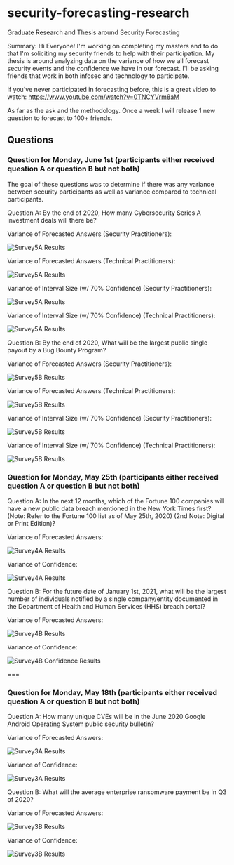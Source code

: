# security-forecasting-research
Graduate Research and Thesis around Security Forecasting

Summary:
Hi Everyone! I'm working on completing my masters and to do that I'm soliciting my security friends to help with their participation. My thesis is around analyzing data on the variance of how we all forecast security events and the confidence we have in our forecast. I'll be asking friends that work in both infosec and technology to participate. 

If you've never participated in forecasting before, this is a great video to watch: https://www.youtube.com/watch?v=0TNCYVrm8aM

As far as the ask and the methodology.
Once a week I will release 1 new question to forecast to 100+ friends. 

## Questions

### Question for Monday, June 1st (participants either received question A or question B but not both)

The goal of these questions was to determine if there was any variance between security participants as well as variance compared to technical participants. 

Question A:
By the end of 2020, How many Cybersecurity Series A investment deals will there be?

Variance of Forecasted Answers (Security Practitioners):

![Survey5A Results](results/survey_5a_s_forecast_results.png)

Variance of Forecasted Answers (Technical Practitioners):

![Survey5A Results](results/survey_5a_t_forecast_results.png)

Variance of Interval Size (w/ 70% Confidence) (Security Practitioners):

![Survey5A Results](results/survey_5a_s_interval_size_results.png)

Variance of Interval Size (w/ 70% Confidence) (Technical Practitioners):

![Survey5A Results](results/survey_5a_t_interval_size_results.png)

Question B:
By the end of 2020, What will be the largest public single payout by a Bug Bounty Program?

Variance of Forecasted Answers (Security Practitioners):

![Survey5B Results](results/survey_5b_s_forecast_results.png)

Variance of Forecasted Answers (Technical Practitioners):

![Survey5B Results](results/survey_5b_t_forecast_results.png)

Variance of Interval Size (w/ 70% Confidence) (Security Practitioners):

![Survey5B Results](results/survey_5b_s_interval_size_results.png)

Variance of Interval Size (w/ 70% Confidence) (Technical Practitioners):

![Survey5B Results](results/survey_5b_t_interval_size_results.png)


### Question for Monday, May 25th (participants either received question A or question B but not both)

Question A:
In the next 12 months, which of the Fortune 100 companies will have a new public data breach mentioned in the New York Times first? (Note: Refer to the Fortune 100 list as of May 25th, 2020) (2nd Note: Digital or Print Edition)?

Variance of Forecasted Answers:

![Survey4A Results](results/survey_4a_forecast_results.png)

Variance of Confidence:

![Survey4A Results](results/survey_4a_confidence_results.png)

Question B:
For the future date of January 1st, 2021, what will be the largest number of individuals notified by a single company/entity documented in the Department of Health and Human Services (HHS) breach portal?

Variance of Forecasted Answers:

![Survey4B Results](results/survey_4b_forecast_results.png)

Variance of Confidence:

![Survey4B Confidence Results](results/survey_4b_confidence_results.png)

===

### Question for Monday, May 18th (participants either received question A or question B but not both)


Question A:
How many unique CVEs will be in the June 2020 Google Android Operating System public security bulletin?

Variance of Forecasted Answers:

![Survey3A Results](results/survey_3a_forecast_results.png)

Variance of Confidence:

![Survey3A Results](results/survey_3a_confidence_results.png)

Question B:
What will the average enterprise ransomware payment be in Q3 of 2020?

Variance of Forecasted Answers:

![Survey3B Results](results/survey_3b_forecast_results.png)

Variance of Confidence:

![Survey3B Results](results/survey_3b_confidence_results.png)

